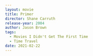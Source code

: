 ```yaml
---
layout: movie
title: Primer
director: Shane Carruth
release-year: 2004
author: Jason Brown
tags:
  - Movies I Didn't Get The First Time
  - Time Travel
date: 2021-02-22
---
```

